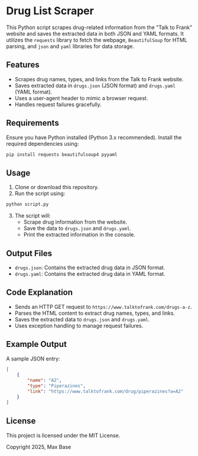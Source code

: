 # Drug List Scraper

This Python script scrapes drug-related information from the "Talk to Frank" website and saves the extracted data in both JSON and YAML formats. It utilizes the `requests` library to fetch the webpage, `BeautifulSoup` for HTML parsing, and `json` and `yaml` libraries for data storage.

## Features

- Scrapes drug names, types, and links from the Talk to Frank website.
- Saves extracted data in `drugs.json` (JSON format) and `drugs.yaml` (YAML format).
- Uses a user-agent header to mimic a browser request.
- Handles request failures gracefully.

## Requirements

Ensure you have Python installed (Python 3.x recommended). Install the required dependencies using:

```sh
pip install requests beautifulsoup4 pyyaml
```

## Usage
1. Clone or download this repository.
2. Run the script using:

```sh
python script.py
```

3. The script will:
   - Scrape drug information from the website.
   - Save the data to `drugs.json` and `drugs.yaml`.
   - Print the extracted information in the console.

## Output Files

- `drugs.json`: Contains the extracted drug data in JSON format.
- `drugs.yaml`: Contains the extracted drug data in YAML format.

## Code Explanation

- Sends an HTTP GET request to `https://www.talktofrank.com/drugs-a-z`.
- Parses the HTML content to extract drug names, types, and links.
- Saves the extracted data to `drugs.json` and `drugs.yaml`.
- Uses exception handling to manage request failures.

## Example Output

A sample JSON entry:

```json
[
    {
        "name": "A2",
        "type": "Piperazines",
        "link": "https://www.talktofrank.com/drug/piperazines?a=A2"
    }
]
```

## License

This project is licensed under the MIT License.

Copyright 2025, Max Base

